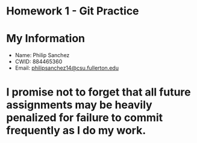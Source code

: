 # Homework 1 - Git Practice

# My Information

* Name: Philip Sanchez
* CWID: 884465360
* Email: philipsanchez14@csu.fullerton.edu

# I promise not to forget that all future assignments may be heavily penalized for failure to commit frequently as I do my work.
